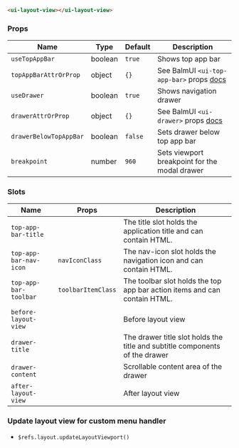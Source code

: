 ```html
<ui-layout-view></ui-layout-view>
```

### Props

| Name                   | Type    | Default | Description                                                                                     |
| ---------------------- | ------- | ------- | ----------------------------------------------------------------------------------------------- |
| `useTopAppBar`         | boolean | `true`  | Shows top app bar                                                                               |
| `topAppBarAttrOrProp`  | object  | `{}`    | See BalmUI `<ui-top-app-bar>` props [docs](https://v8.material.balmjs.com/#/layout/top-app-bar) |
| `useDrawer`            | boolean | `true`  | Shows navigation drawer                                                                         |
| `drawerAttrOrProp`     | object  | `{}`    | See BalmUI `<ui-drawer>` props [docs](https://v8.material.balmjs.com/#/navigation/drawer)       |
| `drawerBelowTopAppBar` | boolean | `false` | Sets drawer below top app bar                                                                   |
| `breakpoint`           | number  | `960`   | Sets viewport breakpoint for the modal drawer                                                   |

### Slots

| Name                   | Props              | Description                                                                 |
| ---------------------- | ------------------ | --------------------------------------------------------------------------- |
| `top-app-bar-title`    |                    | The title slot holds the application title and can contain HTML.            |
| `top-app-bar-nav-icon` | `navIconClass`     | The nav-icon slot holds the navigation icon and can contain HTML.           |
| `top-app-bar-toolbar`  | `toolbarItemClass` | The toolbar slot holds the top app bar action items and can contain HTML.   |
|                        |
| `before-layout-view`   |                    | Before layout view                                                          |
| `drawer-title`         |                    | The drawer title slot holds the title and subtitle components of the drawer |
| `drawer-content`       |                    | Scrollable content area of the drawer                                       |
| `after-layout-view`    |                    | After layout view                                                           |

### Update layout view for custom menu handler

- `$refs.layout.updateLayoutViewport()`
